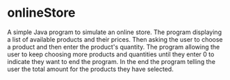 # onlineStore
A simple Java program to simulate an online store. 
The program displaying a list of available products and their prices. Then asking the user to choose a product and then enter the product's quantity. The program allowing the user to keep choosing more products and quantities until they enter 0 to indicate they want to end the program. In the end the program telling the user the total amount for the products they have selected.

